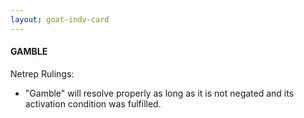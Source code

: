 ```yaml
---
layout: goat-indv-card
---
```


#### GAMBLE

Netrep Rulings:

*   "Gamble" will resolve properly as long as it is not negated and its activation condition was fulfilled.